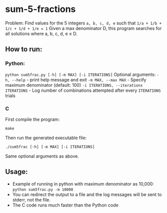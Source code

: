 # sum-5-fractions

Problem: Find values for the 5 integers `a, b, c, d, e` such that `1/a + 1/b + 1/c + 1/d + 1/e = 1`
Given a max denominator D, this program searches for all solutions where a, b, c, d, e ≤ D.

## How to run:
### Python:
`python sum5frac.py [-h] [-m MAX] [-i ITERATIONS]`
Optional arguments:
`-h, --help` - print help message and exit
`-m MAX, --max MAX` - Specify maximum denominator (default: 100)
`-i ITERATIONS, --iterations ITERATIONS` - Log number of combinations attempted after every `ITERATIONS` trials

### C
First compile the program:

`make`

Then run the generated executable file:

`./sum5frac [-h] [-m MAX] [-i ITERATIONS]`

Same optional arguments as above.

## Usage:
* Example of running in python with maximum denominator as 10,000: `python sum5frac.py -m 10000`
* You can redirect the output to a file and the log messages will be sent to stderr, not the file.
* The C code runs much faster than the Python code
